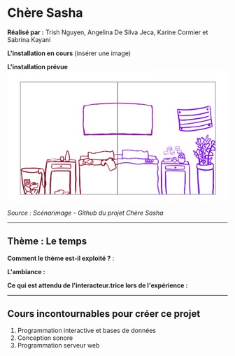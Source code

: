 # Chère Sasha

**Réalisé par :** Trish Nguyen, Angelina De Silva Jeca, Karine Cormier et Sabrina Kayani

**L'installation en cours** 
(insérer une image)

**L'installation prévue** 
 ![prevu](medias/photographies/sasha_installation_prevue.png)

*Source : Scénarimage - Github du projet Chère Sasha*

---

## Thème : Le temps

**Comment le thème est-il exploité ?** :

**L'ambiance :**

**Ce qui est attendu de l'interacteur.trice lors de l'expérience :**

---

## Cours incontournables pour créer ce projet

1. Programmation interactive et bases de données
2. Conception sonore
3. Programmation serveur web

